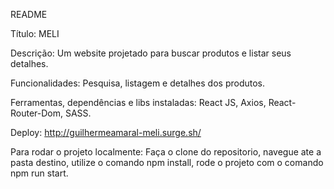 README

Título: MELI

Descrição: Um website projetado para buscar produtos e listar seus detalhes.

Funcionalidades: Pesquisa, listagem e detalhes dos produtos. 

Ferramentas, dependências e libs instaladas: React JS, Axios, React-Router-Dom, SASS.

Deploy: http://guilhermeamaral-meli.surge.sh/

Para rodar o projeto localmente: Faça o clone do repositorio, navegue ate a pasta destino, utilize o comando npm install, rode o projeto com o comando npm run start.
 

